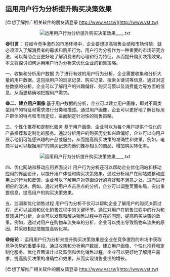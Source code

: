 ## **运用用户行为分析提升购买决策效果**

[😍想了解推广相关软件的朋友请登录 http://www.vst.tw](http://www.vst.tw)

 <center><img src="https://vst.tw/MP4/tuiguang/png/0.png" alt="运用用户行为分析提升购买决策效果____.txt"></center>

**😄引言：**
在如今竞争激烈的市场环境中，企业要想提高销售业绩和市场份额，就必须深入了解消费者的需求和购买行为。用户行为分析作为一种重要的市场研究方法，可以帮助企业更好地了解消费者的心理和行为特征，从而提升购买决策效果。本文将探讨如何运用用户行为分析来优化企业的销售策略。

一、收集和分析用户数据
为了进行有效的用户行为分析，企业需要收集和分析大量的用户数据。这包括用户的浏览记录、购买记录、搜索关键词等信息。通过对这些数据的分析，企业可以了解用户的兴趣偏好、购买习惯以及消费能力等方面的信息，从而更精确地把握用户需求。

**😄二、建立用户画像**
基于用户数据的分析，企业可以建立用户画像，即对不同类型用户的特征和需求进行分类和描述。通过用户画像，企业可以更好地了解目标用户群体的特点和市场定位，进而制定针对性的销售策略。

三、个性化推荐和定制化服务
基于用户画像，企业可以为每个用户提供个性化的产品推荐和定制化的服务。通过分析用户的购买历史和兴趣偏好，企业可以向用户展示他们可能感兴趣的产品或服务，从而提高购买决策的准确性和效果。例如，电商平台可以根据用户的购买记录向他们推荐相关的商品，增加购买转化率。

 <center><img src="https://vst.tw/MP4/tuiguang/png/8.png" alt="运用用户行为分析提升购买决策效果____.txt"></center>

四、优化网站和移动应用界面设计
用户行为分析还可以帮助企业优化网站和移动应用的界面设计，以提升用户体验和购买决策效果。通过分析用户在网站或移动应用上的行为和反馈，企业可以了解用户对界面设计的喜好和不满意之处，进而进行相应的改进。例如，通过对用户点击热点的分析，企业可以调整页面布局，突出重要信息，提高用户的购买决策效果。

五、监测和优化销售过程
用户行为分析不仅可以帮助企业了解用户的购买决策过程，还可以监测和优化销售过程中的关键环节。通过对用户在销售过程中的行为和反馈进行分析，企业可以发现和解决销售过程中存在的问题，提高购买决策的效果。例如，通过对用户在购物车流失率的分析，企业可以找出导致购物车流失的原因，并采取相应措施提高转化率。

**😄结论：**
运用用户行为分析来提升购买决策效果是企业在竞争激烈的市场中获取竞争优势的重要手段。通过收集和分析用户数据、建立用户画像、个性化推荐和定制化服务、优化界面设计以及监测和优化销售过程，企业可以更好地了解用户需求，提高购买决策的准确性和效果，从而实现销售业绩的增长。

[😍想了解推广相关软件的朋友请登录 http://www.vst.tw](http://www.vst.tw)



